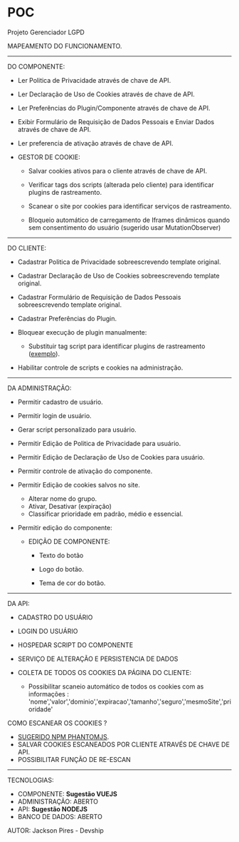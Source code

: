 # POC
Projeto Gerenciador LGPD

MAPEAMENTO DO FUNCIONAMENTO.

_________________________________________________________________________________________________________________________________
DO COMPONENTE:

  - Ler Politica de Privacidade através de chave de API.
  
  - Ler Declaração de Uso de Cookies através de chave de API.
  
  - Ler Preferências do Plugin/Componente através de chave de API.
  
  - Exibir Formulário de Requisição de Dados Pessoais e Enviar Dados através de chave de API.
  
  - Ler preferencia de ativação através de chave de API.
  
  - GESTOR DE COOKIE:
  
    - Salvar cookies ativos para o cliente através de chave de API.
    
    - Verificar tags dos scripts (alterada pelo cliente) para identificar plugins de rastreamento.
    
    - Scanear o site por cookies para identificar serviços de rastreamento.
    
    - Bloqueio automático de carregamento de Iframes dinâmicos quando sem consentimento do usuário (sugerido usar MutationObserver)

_________________________________________________________________________________________________________________________________

DO CLIENTE:

  - Cadastrar Politica de Privacidade sobreescrevendo template original.
  
  - Cadastrar Declaração de Uso de Cookies sobreescrevendo template original.
  
  - Cadastrar Formulário de Requisição de Dados Pessoais sobreescrevendo template original.
  
  - Cadastrar Preferências do Plugin.
  
  - Bloquear execução de plugin manualmente:
      - Substituir tag script para identificar plugins de rastreamento ([exemplo](https://support.secureprivacy.ai/hc/en-us/articles/360013889638-How-to-block-scripts-and-cookies-with-JavaScript-rewrite-manual-blocking-)).
  
  - Habilitar controle de scripts e cookies na administração.
  
_________________________________________________________________________________________________________________________________

DA ADMINISTRAÇÃO:

  - Permitir cadastro de usuário.
  
  - Permitir login de usuário.
  
  - Gerar script personalizado para usuário.
  
  - Permitir Edição de Politica de Privacidade para usuário.
  
  - Permitir Edição de Declaração de Uso de Cookies para usuário.
  
  - Permitir controle de ativação do componente.
  
  - Permitir Edição de cookies salvos no site.
    - Alterar nome do grupo.
    - Ativar, Desativar (expiração)
    - Classificar prioridade em padrão, médio e essencial. 
  
  - Permitir edição do componente:
    
    - EDIÇÃO DE COMPONENTE:
     
      - Texto do botão
      
      - Logo do botão.
      
      - Tema de cor do botão.
      
___________________________________________________________________________________________________________________________________
DA API:

- CADASTRO DO USUÁRIO
- LOGIN DO USUÁRIO
- HOSPEDAR SCRIPT DO COMPONENTE
- SERVIÇO DE ALTERAÇÃO E PERSISTENCIA DE DADOS
- COLETA DE TODOS OS COOKIES DA PÁGINA DO CLIENTE:

  - Possibilitar scaneio automático de todos os cookies com as informações : 'nome','valor','dominio','expiracao','tamanho','seguro','mesmoSite','prioridade'
  
  
COMO ESCANEAR OS COOKIES ?

 - [SUGERIDO NPM PHANTOMJS](https://ourcodeworld.com/articles/read/379/how-to-use-phantomjs-with-node-js). 
 - SALVAR COOKIES ESCANEADOS POR CLIENTE ATRAVÉS DE CHAVE DE API.
 - POSSIBILITAR FUNÇÃO DE RE-ESCAN
 
 __________________________________________________________________________________________________________________________________
 
 TECNOLOGIAS:
 
  - COMPONENTE: **Sugestão VUEJS**
  - ADMINISTRAÇÃO: ABERTO
  - API: **Sugestão NODEJS**
  - BANCO DE DADOS: ABERTO
 
 
 AUTOR: Jackson Pires - Devship
